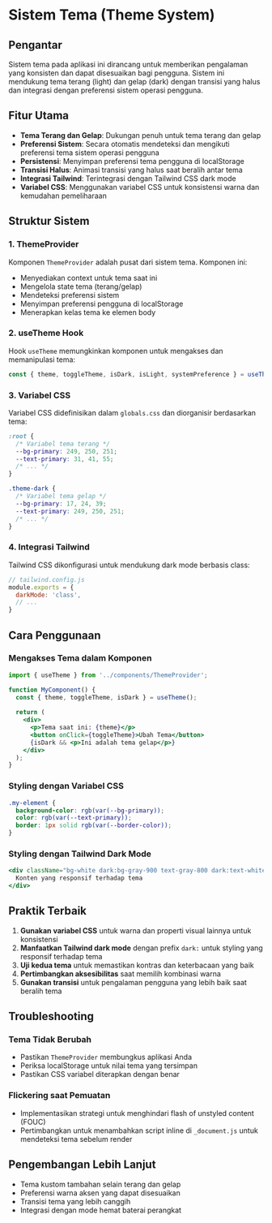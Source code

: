 # Sistem Tema (Theme System)

## Pengantar

Sistem tema pada aplikasi ini dirancang untuk memberikan pengalaman yang konsisten dan dapat disesuaikan bagi pengguna. Sistem ini mendukung tema terang (light) dan gelap (dark) dengan transisi yang halus dan integrasi dengan preferensi sistem operasi pengguna.

## Fitur Utama

- **Tema Terang dan Gelap**: Dukungan penuh untuk tema terang dan gelap
- **Preferensi Sistem**: Secara otomatis mendeteksi dan mengikuti preferensi tema sistem operasi pengguna
- **Persistensi**: Menyimpan preferensi tema pengguna di localStorage
- **Transisi Halus**: Animasi transisi yang halus saat beralih antar tema
- **Integrasi Tailwind**: Terintegrasi dengan Tailwind CSS dark mode
- **Variabel CSS**: Menggunakan variabel CSS untuk konsistensi warna dan kemudahan pemeliharaan

## Struktur Sistem

### 1. ThemeProvider

Komponen `ThemeProvider` adalah pusat dari sistem tema. Komponen ini:

- Menyediakan context untuk tema saat ini
- Mengelola state tema (terang/gelap)
- Mendeteksi preferensi sistem
- Menyimpan preferensi pengguna di localStorage
- Menerapkan kelas tema ke elemen body

### 2. useTheme Hook

Hook `useTheme` memungkinkan komponen untuk mengakses dan memanipulasi tema:

```jsx
const { theme, toggleTheme, isDark, isLight, systemPreference } = useTheme();
```

### 3. Variabel CSS

Variabel CSS didefinisikan dalam `globals.css` dan diorganisir berdasarkan tema:

```css
:root {
  /* Variabel tema terang */
  --bg-primary: 249, 250, 251;
  --text-primary: 31, 41, 55;
  /* ... */
}

.theme-dark {
  /* Variabel tema gelap */
  --bg-primary: 17, 24, 39;
  --text-primary: 249, 250, 251;
  /* ... */
}
```

### 4. Integrasi Tailwind

Tailwind CSS dikonfigurasi untuk mendukung dark mode berbasis class:

```js
// tailwind.config.js
module.exports = {
  darkMode: 'class',
  // ...
}
```

## Cara Penggunaan

### Mengakses Tema dalam Komponen

```jsx
import { useTheme } from '../components/ThemeProvider';

function MyComponent() {
  const { theme, toggleTheme, isDark } = useTheme();
  
  return (
    <div>
      <p>Tema saat ini: {theme}</p>
      <button onClick={toggleTheme}>Ubah Tema</button>
      {isDark && <p>Ini adalah tema gelap</p>}
    </div>
  );
}
```

### Styling dengan Variabel CSS

```css
.my-element {
  background-color: rgb(var(--bg-primary));
  color: rgb(var(--text-primary));
  border: 1px solid rgb(var(--border-color));
}
```

### Styling dengan Tailwind Dark Mode

```jsx
<div className="bg-white dark:bg-gray-900 text-gray-800 dark:text-white">
  Konten yang responsif terhadap tema
</div>
```

## Praktik Terbaik

1. **Gunakan variabel CSS** untuk warna dan properti visual lainnya untuk konsistensi
2. **Manfaatkan Tailwind dark mode** dengan prefix `dark:` untuk styling yang responsif terhadap tema
3. **Uji kedua tema** untuk memastikan kontras dan keterbacaan yang baik
4. **Pertimbangkan aksesibilitas** saat memilih kombinasi warna
5. **Gunakan transisi** untuk pengalaman pengguna yang lebih baik saat beralih tema

## Troubleshooting

### Tema Tidak Berubah

- Pastikan `ThemeProvider` membungkus aplikasi Anda
- Periksa localStorage untuk nilai tema yang tersimpan
- Pastikan CSS variabel diterapkan dengan benar

### Flickering saat Pemuatan

- Implementasikan strategi untuk menghindari flash of unstyled content (FOUC)
- Pertimbangkan untuk menambahkan script inline di `_document.js` untuk mendeteksi tema sebelum render

## Pengembangan Lebih Lanjut

- Tema kustom tambahan selain terang dan gelap
- Preferensi warna aksen yang dapat disesuaikan
- Transisi tema yang lebih canggih
- Integrasi dengan mode hemat baterai perangkat